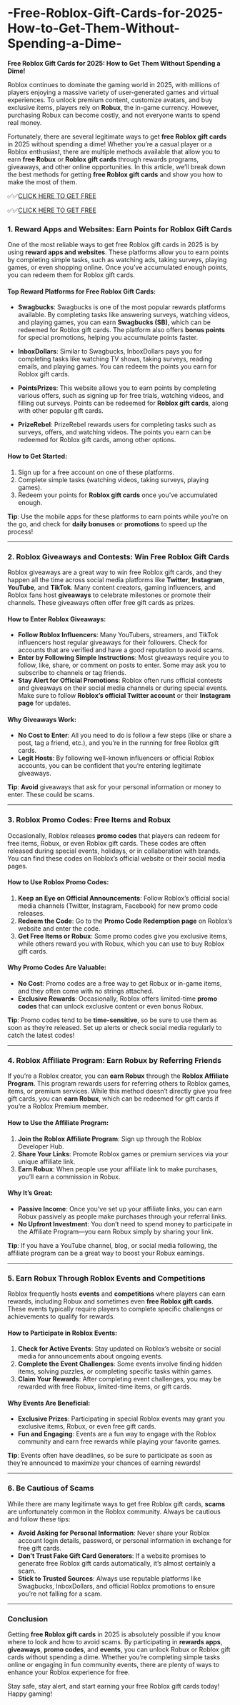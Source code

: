 # -Free-Roblox-Gift-Cards-for-2025-How-to-Get-Them-Without-Spending-a-Dime-

**Free Roblox Gift Cards for 2025: How to Get Them Without Spending a Dime!**

Roblox continues to dominate the gaming world in 2025, with millions of players enjoying a massive variety of user-generated games and virtual experiences. To unlock premium content, customize avatars, and buy exclusive items, players rely on **Robux**, the in-game currency. However, purchasing Robux can become costly, and not everyone wants to spend real money. 

Fortunately, there are several legitimate ways to get **free Roblox gift cards** in 2025 without spending a dime! Whether you’re a casual player or a Roblox enthusiast, there are multiple methods available that allow you to earn **free Robux** or **Roblox gift cards** through rewards programs, giveaways, and other online opportunities. In this article, we’ll break down the best methods for getting **free Roblox gift cards** and show you how to make the most of them.

✅✅[CLICK HERE TO GET FREE](https://tinyurl.com/ycy7cnvj)

✅✅[CLICK HERE TO GET FREE](https://tinyurl.com/ycy7cnvj)

### **1. Reward Apps and Websites: Earn Points for Roblox Gift Cards**

One of the most reliable ways to get free Roblox gift cards in 2025 is by using **reward apps and websites**. These platforms allow you to earn points by completing simple tasks, such as watching ads, taking surveys, playing games, or even shopping online. Once you’ve accumulated enough points, you can redeem them for Roblox gift cards.

#### **Top Reward Platforms for Free Roblox Gift Cards**:

- **Swagbucks**: Swagbucks is one of the most popular rewards platforms available. By completing tasks like answering surveys, watching videos, and playing games, you can earn **Swagbucks (SB)**, which can be redeemed for Roblox gift cards. The platform also offers **bonus points** for special promotions, helping you accumulate points faster.

- **InboxDollars**: Similar to Swagbucks, InboxDollars pays you for completing tasks like watching TV shows, taking surveys, reading emails, and playing games. You can redeem the points you earn for Roblox gift cards.

- **PointsPrizes**: This website allows you to earn points by completing various offers, such as signing up for free trials, watching videos, and filling out surveys. Points can be redeemed for **Roblox gift cards**, along with other popular gift cards.

- **PrizeRebel**: PrizeRebel rewards users for completing tasks such as surveys, offers, and watching videos. The points you earn can be redeemed for Roblox gift cards, among other options.

#### **How to Get Started**:
1. Sign up for a free account on one of these platforms.
2. Complete simple tasks (watching videos, taking surveys, playing games).
3. Redeem your points for **Roblox gift cards** once you’ve accumulated enough.

**Tip**: Use the mobile apps for these platforms to earn points while you’re on the go, and check for **daily bonuses** or **promotions** to speed up the process!

---

### **2. Roblox Giveaways and Contests: Win Free Roblox Gift Cards**

Roblox giveaways are a great way to win free Roblox gift cards, and they happen all the time across social media platforms like **Twitter**, **Instagram**, **YouTube**, and **TikTok**. Many content creators, gaming influencers, and Roblox fans host **giveaways** to celebrate milestones or promote their channels. These giveaways often offer free gift cards as prizes.

#### **How to Enter Roblox Giveaways**:
- **Follow Roblox Influencers**: Many YouTubers, streamers, and TikTok influencers host regular giveaways for their followers. Check for accounts that are verified and have a good reputation to avoid scams.
- **Enter by Following Simple Instructions**: Most giveaways require you to follow, like, share, or comment on posts to enter. Some may ask you to subscribe to channels or tag friends.
- **Stay Alert for Official Promotions**: Roblox often runs official contests and giveaways on their social media channels or during special events. Make sure to follow **Roblox’s official Twitter account** or their **Instagram page** for updates.

#### **Why Giveaways Work**:
- **No Cost to Enter**: All you need to do is follow a few steps (like or share a post, tag a friend, etc.), and you’re in the running for free Roblox gift cards.
- **Legit Hosts**: By following well-known influencers or official Roblox accounts, you can be confident that you’re entering legitimate giveaways.

**Tip**: **Avoid** giveaways that ask for your personal information or money to enter. These could be scams.

---

### **3. Roblox Promo Codes: Free Items and Robux**

Occasionally, Roblox releases **promo codes** that players can redeem for free items, Robux, or even Roblox gift cards. These codes are often released during special events, holidays, or in collaboration with brands. You can find these codes on Roblox’s official website or their social media pages.

#### **How to Use Roblox Promo Codes**:
1. **Keep an Eye on Official Announcements**: Follow Roblox’s official social media channels (Twitter, Instagram, Facebook) for new promo code releases.
2. **Redeem the Code**: Go to the **Promo Code Redemption page** on Roblox’s website and enter the code.
3. **Get Free Items or Robux**: Some promo codes give you exclusive items, while others reward you with Robux, which you can use to buy Roblox gift cards.

#### **Why Promo Codes Are Valuable**:
- **No Cost**: Promo codes are a free way to get Robux or in-game items, and they often come with no strings attached.
- **Exclusive Rewards**: Occasionally, Roblox offers limited-time **promo codes** that can unlock exclusive content or even bonus Robux.

**Tip**: Promo codes tend to be **time-sensitive**, so be sure to use them as soon as they’re released. Set up alerts or check social media regularly to catch the latest codes!

---

### **4. Roblox Affiliate Program: Earn Robux by Referring Friends**

If you’re a Roblox creator, you can **earn Robux** through the **Roblox Affiliate Program**. This program rewards users for referring others to Roblox games, items, or premium services. While this method doesn’t directly give you free gift cards, you can **earn Robux**, which can be redeemed for gift cards if you’re a Roblox Premium member.

#### **How to Use the Affiliate Program**:
1. **Join the Roblox Affiliate Program**: Sign up through the Roblox Developer Hub.
2. **Share Your Links**: Promote Roblox games or premium services via your unique affiliate link.
3. **Earn Robux**: When people use your affiliate link to make purchases, you’ll earn a commission in Robux.

#### **Why It’s Great**:
- **Passive Income**: Once you’ve set up your affiliate links, you can earn Robux passively as people make purchases through your referral links.
- **No Upfront Investment**: You don’t need to spend money to participate in the Affiliate Program—you earn Robux simply by sharing your link.

**Tip**: If you have a YouTube channel, blog, or social media following, the affiliate program can be a great way to boost your Robux earnings.

---

### **5. Earn Robux Through Roblox Events and Competitions**

Roblox frequently hosts **events** and **competitions** where players can earn rewards, including Robux and sometimes even **free Roblox gift cards**. These events typically require players to complete specific challenges or achievements to qualify for rewards.

#### **How to Participate in Roblox Events**:
1. **Check for Active Events**: Stay updated on Roblox’s website or social media for announcements about ongoing events.
2. **Complete the Event Challenges**: Some events involve finding hidden items, solving puzzles, or completing specific tasks within games.
3. **Claim Your Rewards**: After completing event challenges, you may be rewarded with free Robux, limited-time items, or gift cards.

#### **Why Events Are Beneficial**:
- **Exclusive Prizes**: Participating in special Roblox events may grant you exclusive items, Robux, or even free gift cards.
- **Fun and Engaging**: Events are a fun way to engage with the Roblox community and earn free rewards while playing your favorite games.

**Tip**: Events often have deadlines, so be sure to participate as soon as they’re announced to maximize your chances of earning rewards!

---

### **6. Be Cautious of Scams**

While there are many legitimate ways to get free Roblox gift cards, **scams** are unfortunately common in the Roblox community. Always be cautious and follow these tips:

- **Avoid Asking for Personal Information**: Never share your Roblox account login details, password, or personal information in exchange for free gift cards.
- **Don’t Trust Fake Gift Card Generators**: If a website promises to generate free Roblox gift cards automatically, it’s almost certainly a scam.
- **Stick to Trusted Sources**: Always use reputable platforms like Swagbucks, InboxDollars, and official Roblox promotions to ensure you’re not falling for a scam.

---

### **Conclusion**

Getting **free Roblox gift cards** in 2025 is absolutely possible if you know where to look and how to avoid scams. By participating in **rewards apps**, **giveaways**, **promo codes**, and **events**, you can unlock Robux or Roblox gift cards without spending a dime. Whether you’re completing simple tasks online or engaging in fun community events, there are plenty of ways to enhance your Roblox experience for free.

Stay safe, stay alert, and start earning your free Roblox gift cards today! Happy gaming!

